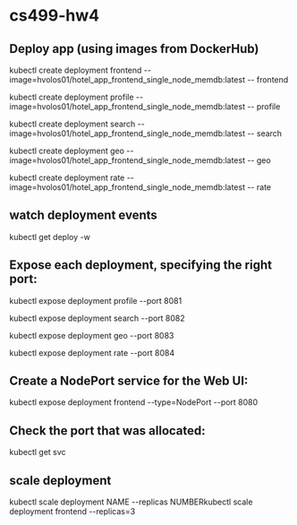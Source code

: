 # cs499-hw4


## Deploy app (using images from DockerHub)

kubectl create deployment frontend --image=hvolos01/hotel_app_frontend_single_node_memdb:latest -- frontend

kubectl create deployment profile --image=hvolos01/hotel_app_frontend_single_node_memdb:latest -- profile

kubectl create deployment search --image=hvolos01/hotel_app_frontend_single_node_memdb:latest -- search

kubectl create deployment geo --image=hvolos01/hotel_app_frontend_single_node_memdb:latest -- geo

kubectl create deployment rate --image=hvolos01/hotel_app_frontend_single_node_memdb:latest -- rate

## watch deployment events

kubectl get deploy -w

## Expose each deployment, specifying the right port:

kubectl expose deployment profile --port 8081

kubectl expose deployment search --port 8082

kubectl expose deployment geo --port 8083

kubectl expose deployment rate --port 8084

## Create a NodePort service for the Web UI:

kubectl expose deployment frontend --type=NodePort --port 8080 

## Check the port that was allocated:

kubectl get svc

## scale deployment

kubectl scale deployment NAME --replicas NUMBERkubectl scale deployment frontend --replicas=3
